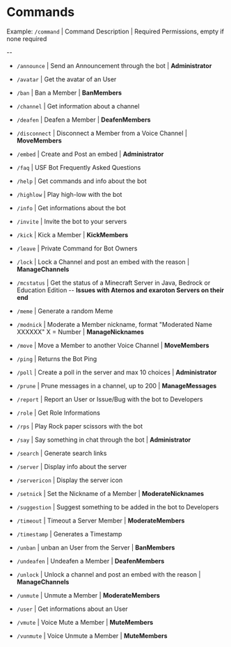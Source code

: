 # Commands
Example:
`/command` | Command Description | Required Permissions, empty if none required

--

- `/announce` | Send an Announcement through the bot | **Administrator**

- `/avatar` | Get the avatar of an User

- `/ban` | Ban a Member | **BanMembers**

- `/channel` | Get information about a channel

- `/deafen` | Deafen a Member | **DeafenMembers**

- `/disconnect` | Disconnect a Member from a Voice Channel | **MoveMembers**

- `/embed` | Create and Post an embed | **Administrator**

- `/faq` | USF Bot Frequently Asked Questions

- `/help` | Get commands and info about the bot

- `/highlow` | Play high-low with the bot

- `/info` | Get informations about the bot

- `/invite` | Invite the bot to your servers

- `/kick` | Kick a Member | **KickMembers**

- `/leave` | Private Command for Bot Owners

- `/lock` | Lock a Channel and post an embed with the reason | **ManageChannels**

- `/mcstatus` | Get the status of a Minecraft Server in Java, Bedrock or Education Edition -- **Issues with Aternos and exaroton Servers on their end**

- `/meme` | Generate a random Meme

- `/modnick` | Moderate a Member nickname, format "Moderated Name XXXXXX" X = Number | **ManageNicknames**

- `/move` | Move a Member to another Voice Channel | **MoveMembers**

- `/ping` | Returns the Bot Ping

- `/poll` | Create a poll in the server and max 10 choices | **Administrator**

- `/prune` | Prune messages in a channel, up to 200 | **ManageMessages**

- `/report` | Report an User or Issue/Bug with the bot to Developers

- `/role` | Get Role Informations

- `/rps` | Play Rock paper scissors with the bot

- `/say` | Say something in chat through the bot | **Administrator**

- `/search` | Generate search links

- `/server` | Display info about the server

- `/servericon` | Display the server icon

- `/setnick` | Set the Nickname of a Member | **ModerateNicknames**

- `/suggestion` | Suggest something to be added in the bot to Developers

- `/timeout` | Timeout a Server Member | **ModerateMembers**

- `/timestamp` | Generates a Timestamp

- `/unban` | unban an User from the Server | **BanMembers**

- `/undeafen` | Undeafen a Member | **DeafenMembers**

- `/unlock` | Unlock a channel and post an embed with the reason | **ManageChannels**

- `/unmute` | Unmute a Member | **ModerateMembers**

- `/user` | Get informations about an User

- `/vmute` | Voice Mute a Member | **MuteMembers**

- `/vunmute` | Voice Unmute a Member | **MuteMembers**
